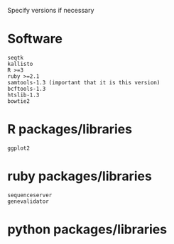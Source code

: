 Specify versions if necessary

# Software
```
seqtk
kallisto
R >=3
ruby >=2.1
samtools-1.3 (important that it is this version)
bcftools-1.3
htslib-1.3
bowtie2
```
# R packages/libraries
```
ggplot2
```

# ruby packages/libraries
```
sequenceserver
genevalidator
```


# python packages/libraries
```

```
